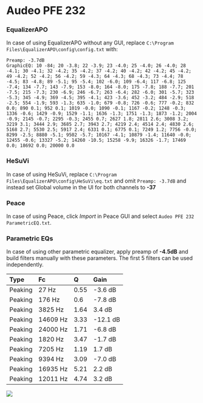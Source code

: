 # Audeo PFE 232

### EqualizerAPO
In case of using EqualizerAPO without any GUI, replace `C:\Program Files\EqualizerAPO\config\config.txt`
with:
```
Preamp: -3.7dB
GraphicEQ: 10 -84; 20 -3.8; 22 -3.9; 23 -4.0; 25 -4.0; 26 -4.0; 28 -4.1; 30 -4.1; 32 -4.2; 35 -4.2; 37 -4.2; 40 -4.2; 42 -4.2; 45 -4.2; 49 -4.2; 52 -4.2; 56 -4.2; 59 -4.3; 64 -4.3; 68 -4.3; 73 -4.4; 78 -4.5; 83 -4.8; 89 -5.1; 95 -5.4; 102 -6.0; 109 -6.4; 117 -6.8; 125 -7.4; 134 -7.7; 143 -7.9; 153 -8.0; 164 -8.0; 175 -7.8; 188 -7.7; 201 -7.5; 215 -7.3; 230 -6.9; 246 -6.7; 263 -6.4; 282 -6.0; 301 -5.7; 323 -5.3; 345 -4.9; 369 -4.5; 395 -4.1; 423 -3.6; 452 -3.2; 484 -2.9; 518 -2.5; 554 -1.9; 593 -1.3; 635 -1.0; 679 -0.8; 726 -0.6; 777 -0.2; 832 0.0; 890 0.1; 952 0.1; 1019 -0.0; 1090 -0.1; 1167 -0.2; 1248 -0.3; 1336 -0.6; 1429 -0.9; 1529 -1.1; 1636 -1.3; 1751 -1.3; 1873 -1.2; 2004 -0.9; 2145 -0.7; 2295 -0.3; 2455 0.7; 2627 1.8; 2811 2.6; 3008 3.2; 3219 3.1; 3444 2.9; 3685 2.7; 3943 2.7; 4219 2.4; 4514 2.4; 4830 2.6; 5168 2.7; 5530 2.5; 5917 2.4; 6331 0.1; 6775 0.1; 7249 1.2; 7756 -0.0; 8299 -2.5; 8880 -5.1; 9502 -5.7; 10167 -4.1; 10879 -1.4; 11640 -0.0; 12455 -0.6; 13327 -5.2; 14260 -10.5; 15258 -9.9; 16326 -1.7; 17469 0.0; 18692 0.0; 20000 0.0
```

### HeSuVi
In case of using HeSuVi, replace `C:\Program Files\EqualizerAPO\config\HeSuVi\eq.txt` and omit `Preamp:
-3.7dB` and instead set Global volume in the UI for both channels to **-37**

### Peace
In case of using Peace, click *Import* in Peace GUI and select `Audeo PFE 232 ParametricEQ.txt`.

### Parametric EQs
In case of using other parametric equalizer, apply preamp of **-4.5dB** and build filters manually with
these parameters. The first 5 filters can be used independently.

| Type    | Fc       |    Q | Gain     |
|:--------|:---------|:-----|:---------|
| Peaking | 27 Hz    | 0.55 | -3.6 dB  |
| Peaking | 176 Hz   | 0.6  | -7.8 dB  |
| Peaking | 3825 Hz  | 1.64 | 3.4 dB   |
| Peaking | 14609 Hz | 3.33 | -12.1 dB |
| Peaking | 24000 Hz | 1.71 | -6.8 dB  |
| Peaking | 1820 Hz  | 3.47 | -1.7 dB  |
| Peaking | 7205 Hz  | 1.19 | 1.7 dB   |
| Peaking | 9394 Hz  | 3.09 | -7.0 dB  |
| Peaking | 16935 Hz | 5.21 | 2.2 dB   |
| Peaking | 12011 Hz | 4.74 | 3.2 dB   |

![](https://raw.githubusercontent.com/jaakkopasanen/AutoEq/master/results/innerfidelity/sbaf-serious/Audeo%20PFE%20232/Audeo%20PFE%20232.png)